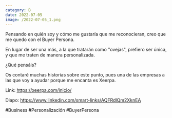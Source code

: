 ```yaml
--- 
category: B 
date: 2022-07-05 
image: /2022-07-05_1.png 
--- 
```


Pensando en quién soy y cómo me gustaría que me reconocieran, creo que me quedo con el Buyer Persona. 

En lugar de ser una más, a la que tratarán como "ovejas", prefiero ser única, y que me traten de manera personalizada. 

¿Qué pensáis?

Os contaré muchas historias sobre este punto, pues una de las empresas a las que voy a ayudar porque me encanta es Xeerpa. 

Link:  https://xeerpa.com/inicio/

Diapo: https://www.linkedin.com/smart-links/AQFRdlQm2XknEA

#Business #Personalización #BuyerPersona